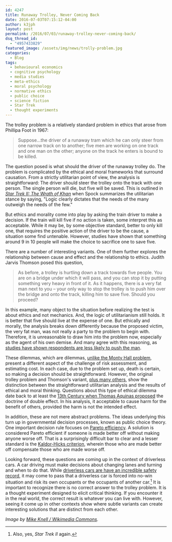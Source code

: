 ```yaml
---
id: 4247
title: Runaway Trolley, Never Coming Back
date: 2016-07-03T07:15:12-04:00
author: k3jph
layout: post
permalink: /2016/07/03/runaway-trolley-never-coming-back/
dsq_thread_id:
  - "4957433829"
featured_image: /assets/img/news/trolly-problem.jpg
categories:
  - Blog
tags:
  - behavioural economics
  - cognitive psychology
  - media studies
  - meta-ethics
  - moral psychology
  - normative ethics
  - public choice
  - science fiction
  - Star Trek
  - thought experiments
---
```

The trolley problem is a relatively standard problem in ethics that
arose from Phillipa Foot in 1967:

> Suppose...the driver of a runaway tram which he can only steer
from one narrow track on to another; five men are working on one
track and one man on the other; anyone on the track he enters is
bound to be killed.

The question posed is what should the driver of the runaway trolley
do.  The problem is complicated by the ethical and moral frameworks
that surround causation.  From a strictly utilitarian point of view,
the analysis is straightforward:  The driver should steer the trolley
onto the track with one person.  The single person will die, but
five will be saved.  This is outlined in [_Star Trek II: The Wrath
of
Khan_](http://memory-alpha.wikia.com/wiki/Star_Trek_II:_The_Wrath_of_Khan)
when Spock summarizes the utilitarian stance by saying, "Logic
clearly dictates that the needs of the many outweigh the needs of
the few."

But ethics and morality come into play by asking the train driver
to make a decision.  If the train will kill five if no action is
taken, some interpret this as acceptable.  While it may be, by some
objective standard, better to only kill one, that requires the
positive action of the driver to be the cause, a situation some
find untenable.  However, studies have shown that something around
9 in 10 people will make the choice to sacrifice one to save five.

There are a number of interesting variants.  One of them further
explores the relationship between cause and effect and the relationship
to ethics.  Judith Jarvis Thomson posed this question,

> As before, a trolley is hurtling down a track towards five people.
You are on a bridge under which it will pass, and you can stop it
by putting something very heavy in front of it. As it happens, there
is a very fat man next to you – your only way to stop the trolley
is to push him over the bridge and onto the track, killing him to
save five. Should you proceed?

In this example, many object to the situation before realizing the
test is about ethics and not mechanics.  And, the logic of
utilitarianism still holds.  It is better that five should live at
the expense of one.  But ethically and morally, the analysis breaks
down differently because the proposed victim, the very fat man, was
not really a party to the problem to begin with.  Therefore, it is
unreasonable to draw him into the problem now, especially as the
agent of his own demise.   And many agree with this reasoning, as
[studies have shown respondents are less likely to push the
man](http://www.utilitarian.net/singer/by/200510--.pdf).

These dilemmas, which are dilemmas, [unlike the Monty Hall problem](),
present a different aspect of the challenge of risk assessment, and
estimating cost.  In each case, due to the problem set up, death
is certain, so making a decision should be straightforward.  However,
the original trolley problem and Thomson's variant, [plus many
others](https://en.wikipedia.org/wiki/Trolley_problem), show the
distinction between the straightforward utilitarian analysis and
the results of ethical and moral thinking.  Questions about this
type of ethical dilemma date back to at least the [13th Century
when Thomas Aquinas
proposed](https://en.wikipedia.org/wiki/Principle_of_double_effect) the
doctrine of double effect.  In his analysis, it acceptable to cause
harm for the benefit of others, provided the harm is not the intended
effect.

In addition, these are not mere abstract problems.  The ideas
underlying this turn up in governmental decision processes, known
as public choice theory.  One important decision rule focuses on
[Pareto efficiency](https://en.wikipedia.org/wiki/Pareto_efficiency).
A solution is considered Pareto efficient if someone is made better
off without making anyone worse off.  That is a surprisingly difficult
bar to clear and a lesser standard is the [Kaldor-Hicks
criterion](https://en.wikipedia.org/wiki/Kaldor%E2%80%93Hicks_efficiency),
wherein those who are made better off compensate those who are made
worse off.

Looking forward, these questions are coming up in the context of
driverless cars.  A car driving must make decisions about changing
lanes and turning and when to do that.  While [driverless cars are
have an incredible safety
record](http://bigthink.com/ideafeed/googles-self-driving-car-is-ridiculously-safe),
it may come to pass that a driverless car is forced into no-win
situation and risk its own occupants or the occupants of another
car.[^khan]
It is important to recognize there is no correct answer to the
trolley problem.  It is a thought experiment designed to elicit
critical thinking.  If you encounter it in the real world, the
correct result is whatever you can live with.  However, seeing it
come up in other contexts show where subtle variants can create
interesting solutions that are distinct from each other.

[^khan]: Also, yes, _Star Trek II_ again.

_Image by [Mike Knell / Wikimedia
Commons](https://commons.wikimedia.org/wiki/File:Mattapan_Trolley_at_Capen_Street.jpg)._

